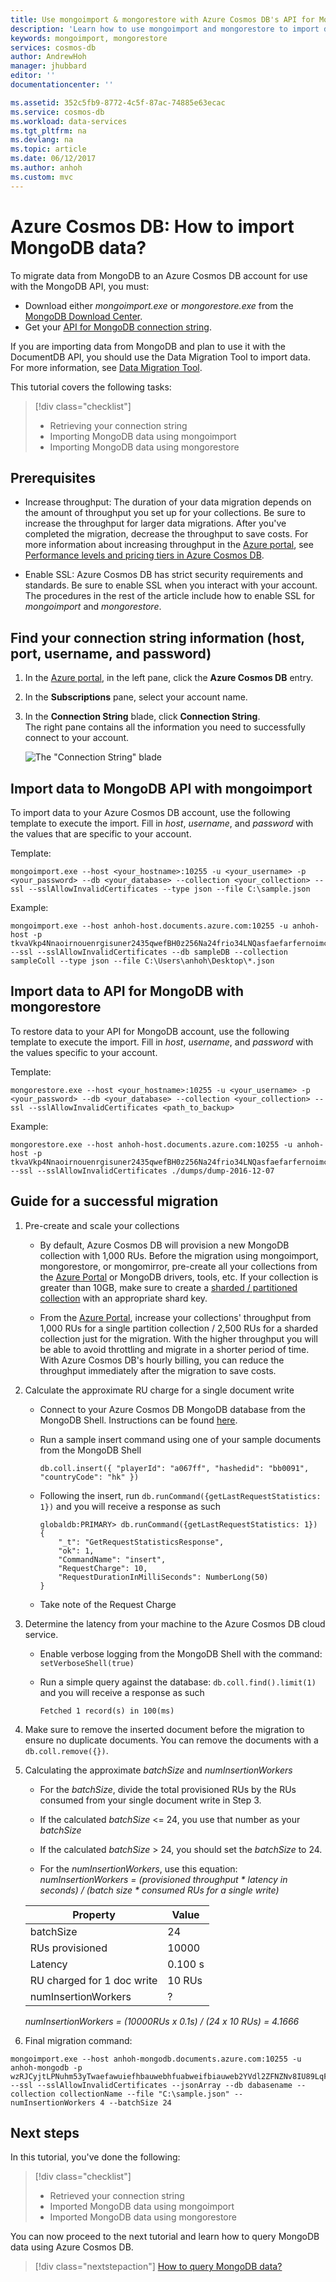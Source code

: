 ```yaml
---
title: Use mongoimport & mongorestore with Azure Cosmos DB's API for MongoDB | Microsoft Docs
description: 'Learn how to use mongoimport and mongorestore to import data to an API for MongoDB account'
keywords: mongoimport, mongorestore
services: cosmos-db
author: AndrewHoh
manager: jhubbard
editor: ''
documentationcenter: ''

ms.assetid: 352c5fb9-8772-4c5f-87ac-74885e63ecac
ms.service: cosmos-db
ms.workload: data-services
ms.tgt_pltfrm: na
ms.devlang: na
ms.topic: article
ms.date: 06/12/2017
ms.author: anhoh
ms.custom: mvc
---
```


# Azure Cosmos DB: How to import MongoDB data? 

To migrate data from MongoDB to an Azure Cosmos DB account for use with the MongoDB API, you must:

* Download either *mongoimport.exe* or *mongorestore.exe* from the [MongoDB Download Center](https://www.mongodb.com/download-center).
* Get your [API for MongoDB connection string](connect-mongodb-account.md).

If you are importing data from MongoDB and plan to use it with the DocumentDB API, you should use the Data Migration Tool to import data. For more information, see [Data Migration Tool](import-data.md).

This tutorial covers the following tasks:

> [!div class="checklist"]
> * Retrieving your connection string
> * Importing MongoDB data using mongoimport
> * Importing MongoDB data using mongorestore

## Prerequisites

* Increase throughput: The duration of your data migration depends on the amount of throughput you set up for your collections. Be sure to increase the throughput for larger data migrations. After you've completed the migration, decrease the throughput to save costs. For more information about increasing throughput in the [Azure portal](https://portal.azure.com), see [Performance levels and pricing tiers in Azure Cosmos DB](performance-levels.md).

* Enable SSL: Azure Cosmos DB has strict security requirements and standards. Be sure to enable SSL when you interact with your account. The procedures in the rest of the article include how to enable SSL for *mongoimport* and *mongorestore*.

## Find your connection string information (host, port, username, and password)

1. In the [Azure portal](https://portal.azure.com), in the left pane, click the **Azure Cosmos DB** entry.
2. In the **Subscriptions** pane, select your account name.
3. In the **Connection String** blade, click **Connection String**.  
The right pane contains all the information you need to successfully connect to your account.

    ![The "Connection String" blade](./media/mongodb-migrate/ConnectionStringBlade.png)

## Import data to MongoDB API with mongoimport

To import data to your Azure Cosmos DB account, use the following template to execute the import. Fill in *host*, *username*, and *password* with the values that are specific to your account.  

Template:

    mongoimport.exe --host <your_hostname>:10255 -u <your_username> -p <your_password> --db <your_database> --collection <your_collection> --ssl --sslAllowInvalidCertificates --type json --file C:\sample.json

Example:  

    mongoimport.exe --host anhoh-host.documents.azure.com:10255 -u anhoh-host -p tkvaVkp4Nnaoirnouenrgisuner2435qwefBH0z256Na24frio34LNQasfaefarfernoimczciqisAXw== --ssl --sslAllowInvalidCertificates --db sampleDB --collection sampleColl --type json --file C:\Users\anhoh\Desktop\*.json

## Import data to API for MongoDB with mongorestore

To restore data to your API for MongoDB account, use the following template to execute the import. Fill in *host*, *username*, and *password* with the values specific to your account.

Template:

    mongorestore.exe --host <your_hostname>:10255 -u <your_username> -p <your_password> --db <your_database> --collection <your_collection> --ssl --sslAllowInvalidCertificates <path_to_backup>

Example:

    mongorestore.exe --host anhoh-host.documents.azure.com:10255 -u anhoh-host -p tkvaVkp4Nnaoirnouenrgisuner2435qwefBH0z256Na24frio34LNQasfaefarfernoimczciqisAXw== --ssl --sslAllowInvalidCertificates ./dumps/dump-2016-12-07
    
## Guide for a successful migration

1. Pre-create and scale your collections
        
    * By default, Azure Cosmos DB will provision a new MongoDB collection with 1,000 RUs. Before the migration using mongoimport, mongorestore, or mongomirror, pre-create all your collections from the [Azure Portal](https://portal.azure.com) or MongoDB drivers, tools, etc. If your collection is greater than 10GB, make sure to create a [sharded / partitioned collection](partition-data.md) with an appropriate shard key.

    * From the [Azure Portal](https://portal.azure.com), increase your collections' throughput from 1,000 RUs for a single partition collection / 2,500 RUs for a sharded collection just for the migration. With the higher throughput you will be able to avoid throttling and migrate in a shorter period of time. With Azure Cosmos DB's hourly billing, you can reduce the throughput immediately after the migration to save costs.

2. Calculate the approximate RU charge for a single document write

    * Connect to your Azure Cosmos DB MongoDB database from the MongoDB Shell. Instructions can be found [here](connect-mongodb-account.md).
    
    * Run a sample insert command using one of your sample documents from the MongoDB Shell
    
        ```db.coll.insert({ "playerId": "a067ff", "hashedid": "bb0091", "countryCode": "hk" })```
        
    * Following the insert, run ```db.runCommand({getLastRequestStatistics: 1})``` and you will receive a response as such
        ```
        globaldb:PRIMARY> db.runCommand({getLastRequestStatistics: 1})
        {
            "_t": "GetRequestStatisticsResponse",
            "ok": 1,
            "CommandName": "insert",
            "RequestCharge": 10,
            "RequestDurationInMilliSeconds": NumberLong(50)
        }
        ```
        
    * Take note of the Request Charge
    
3. Determine the latency from your machine to the Azure Cosmos DB cloud service.
    
    * Enable verbose logging from the MongoDB Shell with the command: ```setVerboseShell(true)```
    
    * Run a simple query against the database: ```db.coll.find().limit(1)``` and you will receive a response as such
        ```
        Fetched 1 record(s) in 100(ms)
        ```
        
4. Make sure to remove the inserted document before the migration to ensure no duplicate documents. You can remove the documents with a ```db.coll.remove({})```.

5. Calculating the approximate *batchSize* and *numInsertionWorkers*

    * For the *batchSize*, divide the total provisioned RUs by the RUs consumed from your single document write in Step 3.
    
    * If the calculated *batchSize* <= 24, you use that number as your *batchSize*
    
    * If the calculated *batchSize* > 24, you should set the *batchSize* to 24.
    
    * For the *numInsertionWorkers*, use this equation:
        *numInsertionWorkers =  (provisioned throughput * latency in seconds) / (batch size * consumed RUs for a single write)*
        
    |Property|Value|
    |--------|-----|
    |batchSize| 24 |
    |RUs provisioned | 10000 |
    |Latency | 0.100 s |
    |RU charged for 1 doc write | 10 RUs |
    |numInsertionWorkers | ? |
    
    *numInsertionWorkers = (10000RUs x 0.1s) / (24 x 10 RUs) = 4.1666*

6. Final migration command:

```
mongoimport.exe --host anhoh-mongodb.documents.azure.com:10255 -u anhoh-mongodb -p wzRJCyjtLPNuhm53yTwaefawuiefhbauwebhfuabweifbiauweb2YVdl2ZFNZNv8IU89LqFVm5U0bw== --ssl --sslAllowInvalidCertificates --jsonArray --db dabasename --collection collectionName --file "C:\sample.json" --numInsertionWorkers 4 --batchSize 24
```

## Next steps

In this tutorial, you've done the following:

> [!div class="checklist"]
> * Retrieved your connection string
> * Imported MongoDB data using mongoimport
> * Imported MongoDB data using mongorestore

You can now proceed to the next tutorial and learn how to query MongoDB data using Azure Cosmos DB. 

> [!div class="nextstepaction"]
>[How to query MongoDB data?](../cosmos-db/tutorial-query-mongodb.md)
